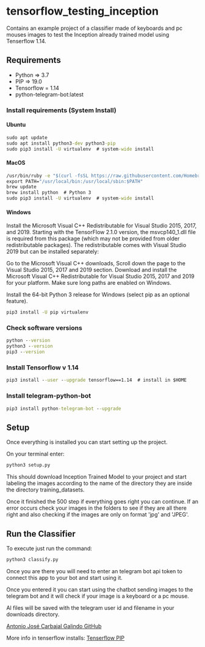 # tensorflow_testing_inception
Contains an example project of a classifier made of keyboards and pc mouses 
images to test the Inception already trained model using Tenserflow 1.14. 

## Requirements

* Python => 3.7
* PIP => 19.0
* Tensorflow = 1.14
* python-telegram-bot:latest

### Install requirements (System Install)

#### Ubuntu

```cmd
sudo apt update
sudo apt install python3-dev python3-pip
sudo pip3 install -U virtualenv  # system-wide install
```

#### MacOS

```cmd
/usr/bin/ruby -e "$(curl -fsSL https://raw.githubusercontent.com/Homebrew/install/master/install)"
export PATH="/usr/local/bin:/usr/local/sbin:$PATH"
brew update
brew install python  # Python 3
sudo pip3 install -U virtualenv  # system-wide install
```

#### Windows

Install the Microsoft Visual C++ Redistributable for Visual Studio 2015, 2017, and 2019. Starting with the TensorFlow 2.1.0 version, the msvcp140_1.dll file is required from this package (which may not be provided from older redistributable packages). The redistributable comes with Visual Studio 2019 but can be installed separately:

Go to the Microsoft Visual C++ downloads,
Scroll down the page to the Visual Studio 2015, 2017 and 2019 section.
Download and install the Microsoft Visual C++ Redistributable for Visual Studio 2015, 2017 and 2019 for your platform.
Make sure long paths are enabled on Windows.

Install the 64-bit Python 3 release for Windows (select pip as an optional feature).

```cmd
pip3 install -U pip virtualenv
```

### Check software versions

```cmd
python --version
python3 --version
pip3 --version
```

### Install Tensorflow v 1.14

```cmd
pip3 install --user --upgrade tensorflow==1.14  # install in $HOME
```

### Install telegram-python-bot

```cmd
pip3 install python-telegram-bot --upgrade
```

## Setup

Once everything is installed you can start setting up the project. 

On your terminal enter:

```cmd
python3 setup.py
```

This should download Inception Trained Model to your project and start labeling
the images according to the name of the directory they are inside the 
directory training_datasets.

Once it finished the 500 step if everything goes right you can continue. If an
error occurs check your images in the folders to see if they are all there right
and also checking if the images are only on format 'jpg' and 'JPEG'.

## Run the Classifier

To execute just run the command: 

```cmd
python3 classify.py
```

Once you are there you will need to enter an telegram bot api token to connect
this app to your bot and start using it.

Once you entered it you can start using the chatbot sending images to the 
telegram bot and it will check if your image is a keyboard or a pc mouse.

Al files will be saved with the telegram user id and filename in your
downloads directory.


[Antonio José Carbajal Galindo GitHub](https://github.com/thonnysee)

More info in tenserflow installs: [Tenserflow PIP](https://www.tensorflow.org/install/pip)

